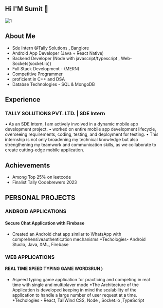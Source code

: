 ## Hi I'M Sumit 👋
![1](https://github.com/sumit-raghuwanshi97/sumit-raghuwanshi97/assets/94506472/d5383f53-218c-4cd7-a97b-f654e5a69bba)

## About Me 
* Sde Intern @Tally Solutions , Banglore
* Android App Developer (Java + React Native)
* Backend Developer (Node with javascript/typescript , Web-Sockets(socket.io))
* Full Stack Development - (MERN)
* Competitive Programmer
* proficient in C++ and DSA 
* Databse Technologies - SQL & MongoDB

## Experience

### TALLY SOLUTIONS PVT. LTD. | SDE Intern
• As an SDE Intern, I am actively involved in a dynamic mobile app development project.
• worked on entire mobile app development lifecycle, overseeing requirements, coding, testing, and deployment for testing.
• This internship is not only broadening my technical knowledge but also strengthening my teamwork and communication skills, as we collaborate to create cutting-edge mobile application.

## Achievements
* Among Top 25% on leetcode
* Finalist Tally Codebrewers 2023

## PERSONAL PROJECTS 

### ANDROID APPLICATIONS
#### Secure Chat Application with Firebase
* Created an Android chat app similar to WhatsApp with comprehensiveauthentication mechanisms
*Techologies- Android Studio, Java, XML, Firebase

### WEB APPLICATIONS

#### REAL TIME SPEED TYPING GAME WORDSRUN )
* Aspeed typing game application for practicing and competing in real time with single and multiplaver mode
*The Architecture of the Application is developed keeping in mind the scalability of the application to handle a large number of user
request at a time.
*Techologies - React, TailWind CSS, Node , Socket.io ,TypeScript
  

<!--
**sumit-raghuwanshi97/sumit-raghuwanshi97** is a ✨ _special_ ✨ repository because its `README.md` (this file) appears on your GitHub profile.

Here are some ideas to get you started:

- 🔭 I’m currently working on ...
- 🌱 I’m currently learning ...
- 👯 I’m looking to collaborate on ...
- 🤔 I’m looking for help with ...
- 💬 Ask me about ...
- 📫 How to reach me: ...
- 😄 Pronouns: ...
- ⚡ Fun fact: ...
-->
